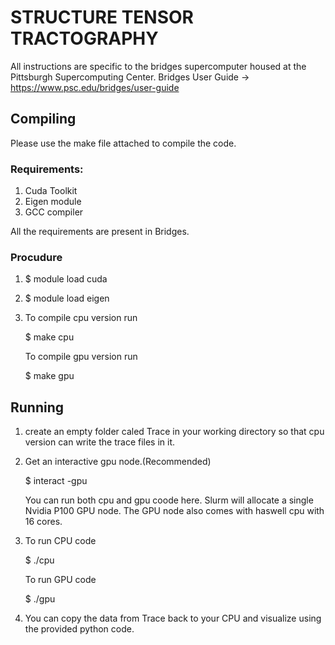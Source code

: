 # STRUCTURE TENSOR TRACTOGRAPHY

All instructions are specific to the bridges supercomputer housed at the Pittsburgh Supercomputing Center.
Bridges User Guide -> https://www.psc.edu/bridges/user-guide

## Compiling
Please use the make file attached to compile the code.

### Requirements:
1. Cuda Toolkit
2. Eigen module
3. GCC compiler

All the requirements are present in Bridges.

### Procudure
1. $ module load cuda
2. $ module load eigen
3. To compile cpu version run
   
   $ make cpu
   
   To compile gpu version run
   
   $ make gpu

## Running
1. create an empty folder caled Trace in your working directory so that cpu version can write the trace files in it.
2. Get an interactive gpu node.(Recommended)
   
   $ interact -gpu
   
   You can run both cpu and gpu coode here. Slurm will allocate a single Nvidia P100 GPU node. The GPU node also comes with 
   haswell cpu with 16 cores.
3. To run CPU code
   
   $ ./cpu
   
   To run GPU code
   
   $ ./gpu
4. You can copy the data from Trace back to your CPU and visualize using the provided python code.
